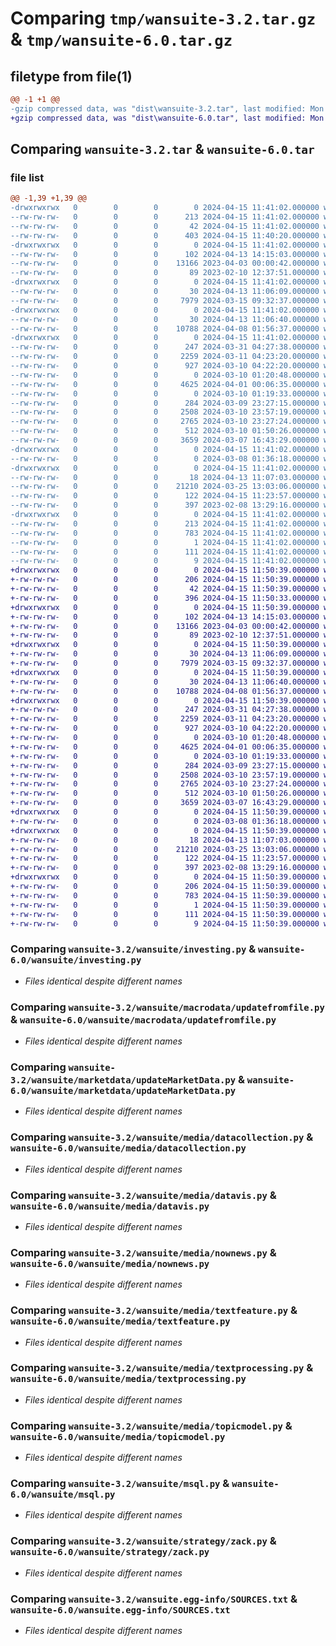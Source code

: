 # Comparing `tmp/wansuite-3.2.tar.gz` & `tmp/wansuite-6.0.tar.gz`

## filetype from file(1)

```diff
@@ -1 +1 @@
-gzip compressed data, was "dist\wansuite-3.2.tar", last modified: Mon Apr 15 11:41:02 2024, max compression
+gzip compressed data, was "dist\wansuite-6.0.tar", last modified: Mon Apr 15 11:50:39 2024, max compression
```

## Comparing `wansuite-3.2.tar` & `wansuite-6.0.tar`

### file list

```diff
@@ -1,39 +1,39 @@
-drwxrwxrwx   0        0        0        0 2024-04-15 11:41:02.000000 wansuite-3.2/
--rw-rw-rw-   0        0        0      213 2024-04-15 11:41:02.000000 wansuite-3.2/PKG-INFO
--rw-rw-rw-   0        0        0       42 2024-04-15 11:41:02.000000 wansuite-3.2/setup.cfg
--rw-rw-rw-   0        0        0      403 2024-04-15 11:40:20.000000 wansuite-3.2/setup.py
-drwxrwxrwx   0        0        0        0 2024-04-15 11:41:02.000000 wansuite-3.2/wansuite/
--rw-rw-rw-   0        0        0      102 2024-04-13 14:15:03.000000 wansuite-3.2/wansuite/__init__.py
--rw-rw-rw-   0        0        0    13166 2023-04-03 00:00:42.000000 wansuite-3.2/wansuite/investing.py
--rw-rw-rw-   0        0        0       89 2023-02-10 12:37:51.000000 wansuite-3.2/wansuite/iofile.py
-drwxrwxrwx   0        0        0        0 2024-04-15 11:41:02.000000 wansuite-3.2/wansuite/macrodata/
--rw-rw-rw-   0        0        0       30 2024-04-13 11:06:09.000000 wansuite-3.2/wansuite/macrodata/__init__.py
--rw-rw-rw-   0        0        0     7979 2024-03-15 09:32:37.000000 wansuite-3.2/wansuite/macrodata/updatefromfile.py
-drwxrwxrwx   0        0        0        0 2024-04-15 11:41:02.000000 wansuite-3.2/wansuite/marketdata/
--rw-rw-rw-   0        0        0       30 2024-04-13 11:06:40.000000 wansuite-3.2/wansuite/marketdata/__init__.py
--rw-rw-rw-   0        0        0    10788 2024-04-08 01:56:37.000000 wansuite-3.2/wansuite/marketdata/updateMarketData.py
-drwxrwxrwx   0        0        0        0 2024-04-15 11:41:02.000000 wansuite-3.2/wansuite/media/
--rw-rw-rw-   0        0        0      247 2024-03-31 04:27:38.000000 wansuite-3.2/wansuite/media/__init__.py
--rw-rw-rw-   0        0        0     2259 2024-03-11 04:23:20.000000 wansuite-3.2/wansuite/media/datacollection.py
--rw-rw-rw-   0        0        0      927 2024-03-10 04:22:20.000000 wansuite-3.2/wansuite/media/datavis.py
--rw-rw-rw-   0        0        0        0 2024-03-10 01:20:48.000000 wansuite-3.2/wansuite/media/network.py
--rw-rw-rw-   0        0        0     4625 2024-04-01 00:06:35.000000 wansuite-3.2/wansuite/media/nownews.py
--rw-rw-rw-   0        0        0        0 2024-03-10 01:19:33.000000 wansuite-3.2/wansuite/media/sentiment.py
--rw-rw-rw-   0        0        0      284 2024-03-09 23:27:15.000000 wansuite-3.2/wansuite/media/sys.py
--rw-rw-rw-   0        0        0     2508 2024-03-10 23:57:19.000000 wansuite-3.2/wansuite/media/textfeature.py
--rw-rw-rw-   0        0        0     2765 2024-03-10 23:27:24.000000 wansuite-3.2/wansuite/media/textprocessing.py
--rw-rw-rw-   0        0        0      512 2024-03-10 01:50:26.000000 wansuite-3.2/wansuite/media/topicmodel.py
--rw-rw-rw-   0        0        0     3659 2024-03-07 16:43:29.000000 wansuite-3.2/wansuite/msql.py
-drwxrwxrwx   0        0        0        0 2024-04-15 11:41:02.000000 wansuite-3.2/wansuite/order/
--rw-rw-rw-   0        0        0        0 2024-03-08 01:36:18.000000 wansuite-3.2/wansuite/order/__init__.py
-drwxrwxrwx   0        0        0        0 2024-04-15 11:41:02.000000 wansuite-3.2/wansuite/strategy/
--rw-rw-rw-   0        0        0       18 2024-04-13 11:07:03.000000 wansuite-3.2/wansuite/strategy/__init__.py
--rw-rw-rw-   0        0        0    21210 2024-03-25 13:03:06.000000 wansuite-3.2/wansuite/strategy/zack.py
--rw-rw-rw-   0        0        0      122 2024-04-15 11:23:57.000000 wansuite-3.2/wansuite/sys.py
--rw-rw-rw-   0        0        0      397 2023-02-08 13:29:16.000000 wansuite-3.2/wansuite/wtime.py
-drwxrwxrwx   0        0        0        0 2024-04-15 11:41:02.000000 wansuite-3.2/wansuite.egg-info/
--rw-rw-rw-   0        0        0      213 2024-04-15 11:41:02.000000 wansuite-3.2/wansuite.egg-info/PKG-INFO
--rw-rw-rw-   0        0        0      783 2024-04-15 11:41:02.000000 wansuite-3.2/wansuite.egg-info/SOURCES.txt
--rw-rw-rw-   0        0        0        1 2024-04-15 11:41:02.000000 wansuite-3.2/wansuite.egg-info/dependency_links.txt
--rw-rw-rw-   0        0        0      111 2024-04-15 11:41:02.000000 wansuite-3.2/wansuite.egg-info/requires.txt
--rw-rw-rw-   0        0        0        9 2024-04-15 11:41:02.000000 wansuite-3.2/wansuite.egg-info/top_level.txt
+drwxrwxrwx   0        0        0        0 2024-04-15 11:50:39.000000 wansuite-6.0/
+-rw-rw-rw-   0        0        0      206 2024-04-15 11:50:39.000000 wansuite-6.0/PKG-INFO
+-rw-rw-rw-   0        0        0       42 2024-04-15 11:50:39.000000 wansuite-6.0/setup.cfg
+-rw-rw-rw-   0        0        0      396 2024-04-15 11:50:33.000000 wansuite-6.0/setup.py
+drwxrwxrwx   0        0        0        0 2024-04-15 11:50:39.000000 wansuite-6.0/wansuite/
+-rw-rw-rw-   0        0        0      102 2024-04-13 14:15:03.000000 wansuite-6.0/wansuite/__init__.py
+-rw-rw-rw-   0        0        0    13166 2023-04-03 00:00:42.000000 wansuite-6.0/wansuite/investing.py
+-rw-rw-rw-   0        0        0       89 2023-02-10 12:37:51.000000 wansuite-6.0/wansuite/iofile.py
+drwxrwxrwx   0        0        0        0 2024-04-15 11:50:39.000000 wansuite-6.0/wansuite/macrodata/
+-rw-rw-rw-   0        0        0       30 2024-04-13 11:06:09.000000 wansuite-6.0/wansuite/macrodata/__init__.py
+-rw-rw-rw-   0        0        0     7979 2024-03-15 09:32:37.000000 wansuite-6.0/wansuite/macrodata/updatefromfile.py
+drwxrwxrwx   0        0        0        0 2024-04-15 11:50:39.000000 wansuite-6.0/wansuite/marketdata/
+-rw-rw-rw-   0        0        0       30 2024-04-13 11:06:40.000000 wansuite-6.0/wansuite/marketdata/__init__.py
+-rw-rw-rw-   0        0        0    10788 2024-04-08 01:56:37.000000 wansuite-6.0/wansuite/marketdata/updateMarketData.py
+drwxrwxrwx   0        0        0        0 2024-04-15 11:50:39.000000 wansuite-6.0/wansuite/media/
+-rw-rw-rw-   0        0        0      247 2024-03-31 04:27:38.000000 wansuite-6.0/wansuite/media/__init__.py
+-rw-rw-rw-   0        0        0     2259 2024-03-11 04:23:20.000000 wansuite-6.0/wansuite/media/datacollection.py
+-rw-rw-rw-   0        0        0      927 2024-03-10 04:22:20.000000 wansuite-6.0/wansuite/media/datavis.py
+-rw-rw-rw-   0        0        0        0 2024-03-10 01:20:48.000000 wansuite-6.0/wansuite/media/network.py
+-rw-rw-rw-   0        0        0     4625 2024-04-01 00:06:35.000000 wansuite-6.0/wansuite/media/nownews.py
+-rw-rw-rw-   0        0        0        0 2024-03-10 01:19:33.000000 wansuite-6.0/wansuite/media/sentiment.py
+-rw-rw-rw-   0        0        0      284 2024-03-09 23:27:15.000000 wansuite-6.0/wansuite/media/sys.py
+-rw-rw-rw-   0        0        0     2508 2024-03-10 23:57:19.000000 wansuite-6.0/wansuite/media/textfeature.py
+-rw-rw-rw-   0        0        0     2765 2024-03-10 23:27:24.000000 wansuite-6.0/wansuite/media/textprocessing.py
+-rw-rw-rw-   0        0        0      512 2024-03-10 01:50:26.000000 wansuite-6.0/wansuite/media/topicmodel.py
+-rw-rw-rw-   0        0        0     3659 2024-03-07 16:43:29.000000 wansuite-6.0/wansuite/msql.py
+drwxrwxrwx   0        0        0        0 2024-04-15 11:50:39.000000 wansuite-6.0/wansuite/order/
+-rw-rw-rw-   0        0        0        0 2024-03-08 01:36:18.000000 wansuite-6.0/wansuite/order/__init__.py
+drwxrwxrwx   0        0        0        0 2024-04-15 11:50:39.000000 wansuite-6.0/wansuite/strategy/
+-rw-rw-rw-   0        0        0       18 2024-04-13 11:07:03.000000 wansuite-6.0/wansuite/strategy/__init__.py
+-rw-rw-rw-   0        0        0    21210 2024-03-25 13:03:06.000000 wansuite-6.0/wansuite/strategy/zack.py
+-rw-rw-rw-   0        0        0      122 2024-04-15 11:23:57.000000 wansuite-6.0/wansuite/sys.py
+-rw-rw-rw-   0        0        0      397 2023-02-08 13:29:16.000000 wansuite-6.0/wansuite/wtime.py
+drwxrwxrwx   0        0        0        0 2024-04-15 11:50:39.000000 wansuite-6.0/wansuite.egg-info/
+-rw-rw-rw-   0        0        0      206 2024-04-15 11:50:39.000000 wansuite-6.0/wansuite.egg-info/PKG-INFO
+-rw-rw-rw-   0        0        0      783 2024-04-15 11:50:39.000000 wansuite-6.0/wansuite.egg-info/SOURCES.txt
+-rw-rw-rw-   0        0        0        1 2024-04-15 11:50:39.000000 wansuite-6.0/wansuite.egg-info/dependency_links.txt
+-rw-rw-rw-   0        0        0      111 2024-04-15 11:50:39.000000 wansuite-6.0/wansuite.egg-info/requires.txt
+-rw-rw-rw-   0        0        0        9 2024-04-15 11:50:39.000000 wansuite-6.0/wansuite.egg-info/top_level.txt
```

### Comparing `wansuite-3.2/wansuite/investing.py` & `wansuite-6.0/wansuite/investing.py`

 * *Files identical despite different names*

### Comparing `wansuite-3.2/wansuite/macrodata/updatefromfile.py` & `wansuite-6.0/wansuite/macrodata/updatefromfile.py`

 * *Files identical despite different names*

### Comparing `wansuite-3.2/wansuite/marketdata/updateMarketData.py` & `wansuite-6.0/wansuite/marketdata/updateMarketData.py`

 * *Files identical despite different names*

### Comparing `wansuite-3.2/wansuite/media/datacollection.py` & `wansuite-6.0/wansuite/media/datacollection.py`

 * *Files identical despite different names*

### Comparing `wansuite-3.2/wansuite/media/datavis.py` & `wansuite-6.0/wansuite/media/datavis.py`

 * *Files identical despite different names*

### Comparing `wansuite-3.2/wansuite/media/nownews.py` & `wansuite-6.0/wansuite/media/nownews.py`

 * *Files identical despite different names*

### Comparing `wansuite-3.2/wansuite/media/textfeature.py` & `wansuite-6.0/wansuite/media/textfeature.py`

 * *Files identical despite different names*

### Comparing `wansuite-3.2/wansuite/media/textprocessing.py` & `wansuite-6.0/wansuite/media/textprocessing.py`

 * *Files identical despite different names*

### Comparing `wansuite-3.2/wansuite/media/topicmodel.py` & `wansuite-6.0/wansuite/media/topicmodel.py`

 * *Files identical despite different names*

### Comparing `wansuite-3.2/wansuite/msql.py` & `wansuite-6.0/wansuite/msql.py`

 * *Files identical despite different names*

### Comparing `wansuite-3.2/wansuite/strategy/zack.py` & `wansuite-6.0/wansuite/strategy/zack.py`

 * *Files identical despite different names*

### Comparing `wansuite-3.2/wansuite.egg-info/SOURCES.txt` & `wansuite-6.0/wansuite.egg-info/SOURCES.txt`

 * *Files identical despite different names*

